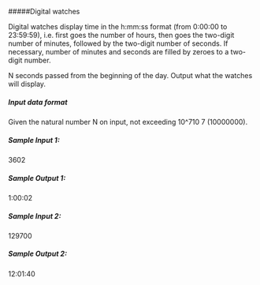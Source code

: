 #####Digital watches

Digital watches display time in the h:mm:ss format (from 0:00:00 to 23:59:59), i.e. first goes the number of hours, then goes the two-digit number of minutes, followed by the two-digit number of seconds. If necessary, number of minutes and seconds are filled by zeroes to a two-digit number.

N seconds passed from the beginning of the day. Output what the watches will display.

##### Input data format

Given the natural number N on input, not exceeding 10^710 
7
  (10000000).

##### Sample Input 1:<br>
   3602
##### Sample Output 1:<br>
   1:00:02
##### Sample Input 2:<br>
   129700
##### Sample Output 2:<br>
   12:01:40